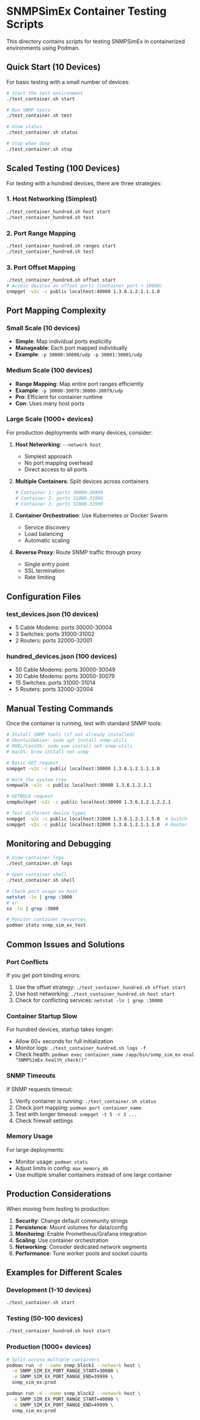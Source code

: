 # SNMPSimEx Container Testing Scripts

This directory contains scripts for testing SNMPSimEx in containerized environments using Podman.

## Quick Start (10 Devices)

For basic testing with a small number of devices:

```bash
# Start the test environment  
./test_container.sh start

# Run SNMP tests
./test_container.sh test

# View status
./test_container.sh status

# Stop when done
./test_container.sh stop
```

## Scaled Testing (100 Devices)

For testing with a hundred devices, there are three strategies:

### 1. Host Networking (Simplest)
```bash
./test_container_hundred.sh host start
./test_container_hundred.sh test
```

### 2. Port Range Mapping
```bash  
./test_container_hundred.sh ranges start
./test_container_hundred.sh test
```

### 3. Port Offset Mapping
```bash
./test_container_hundred.sh offset start
# Access devices on offset ports (container port + 10000)
snmpget -v2c -c public localhost:40000 1.3.6.1.2.1.1.1.0
```

## Port Mapping Complexity

### Small Scale (10 devices)
- **Simple**: Map individual ports explicitly
- **Manageable**: Each port mapped individually
- **Example**: `-p 30000:30000/udp -p 30001:30001/udp`

### Medium Scale (100 devices)  
- **Range Mapping**: Map entire port ranges efficiently
- **Example**: `-p 30000-30079:30000-30079/udp`
- **Pro**: Efficient for container runtime
- **Con**: Uses many host ports

### Large Scale (1000+ devices)
For production deployments with many devices, consider:

1. **Host Networking**: `--network host`
   - Simplest approach
   - No port mapping overhead
   - Direct access to all ports

2. **Multiple Containers**: Split devices across containers
   ```bash
   # Container 1: ports 30000-30999
   # Container 2: ports 31000-31999  
   # Container 3: ports 32000-32999
   ```

3. **Container Orchestration**: Use Kubernetes or Docker Swarm
   - Service discovery
   - Load balancing
   - Automatic scaling

4. **Reverse Proxy**: Route SNMP traffic through proxy
   - Single entry point
   - SSL termination
   - Rate limiting

## Configuration Files

### test_devices.json (10 devices)
- 5 Cable Modems: ports 30000-30004
- 3 Switches: ports 31000-31002
- 2 Routers: ports 32000-32001

### hundred_devices.json (100 devices)
- 50 Cable Modems: ports 30000-30049  
- 30 Cable Modems: ports 30050-30079
- 15 Switches: ports 31000-31014
- 5 Routers: ports 32000-32004

## Manual Testing Commands

Once the container is running, test with standard SNMP tools:

```bash
# Install SNMP tools (if not already installed)
# Ubuntu/Debian: sudo apt install snmp-utils
# RHEL/CentOS: sudo yum install net-snmp-utils  
# macOS: brew install net-snmp

# Basic GET request
snmpget -v2c -c public localhost:30000 1.3.6.1.2.1.1.1.0

# Walk the system tree
snmpwalk -v2c -c public localhost:30000 1.3.6.1.2.1.1

# GETBULK request  
snmpbulkget -v2c -c public localhost:30000 1.3.6.1.2.1.2.2.1

# Test different device types
snmpget -v2c -c public localhost:31000 1.3.6.1.2.1.1.5.0  # Switch
snmpget -v2c -c public localhost:32000 1.3.6.1.2.1.1.1.0  # Router
```

## Monitoring and Debugging

```bash
# View container logs
./test_container.sh logs

# Open container shell
./test_container.sh shell

# Check port usage on host
netstat -ln | grep :3000
# or
ss -ln | grep :3000

# Monitor container resources
podman stats snmp_sim_ex_test
```

## Common Issues and Solutions

### Port Conflicts
If you get port binding errors:
1. Use the offset strategy: `./test_container_hundred.sh offset start`
2. Use host networking: `./test_container_hundred.sh host start`
3. Check for conflicting services: `netstat -ln | grep :30000`

### Container Startup Slow
For hundred devices, startup takes longer:
- Allow 60+ seconds for full initialization
- Monitor logs: `./test_container_hundred.sh logs -f`
- Check health: `podman exec container_name /app/bin/snmp_sim_ex eval "SNMPSimEx.health_check()"`

### SNMP Timeouts
If SNMP requests timeout:
1. Verify container is running: `./test_container.sh status`
2. Check port mapping: `podman port container_name`
3. Test with longer timeout: `snmpget -t 5 -r 3 ...`
4. Check firewall settings

### Memory Usage
For large deployments:
- Monitor usage: `podman stats`
- Adjust limits in config: `max_memory_mb`
- Use multiple smaller containers instead of one large container

## Production Considerations

When moving from testing to production:

1. **Security**: Change default community strings
2. **Persistence**: Mount volumes for data/config
3. **Monitoring**: Enable Prometheus/Grafana integration
4. **Scaling**: Use container orchestration
5. **Networking**: Consider dedicated network segments
6. **Performance**: Tune worker pools and socket counts

## Examples for Different Scales

### Development (1-10 devices)
```bash
./test_container.sh start
```

### Testing (50-100 devices)
```bash  
./test_container_hundred.sh host start
```

### Production (1000+ devices)
```bash
# Split across multiple containers
podman run -d --name snmp_block1 --network host \
  -e SNMP_SIM_EX_PORT_RANGE_START=30000 \
  -e SNMP_SIM_EX_PORT_RANGE_END=39999 \
  snmp_sim_ex:prod

podman run -d --name snmp_block2 --network host \
  -e SNMP_SIM_EX_PORT_RANGE_START=40000 \
  -e SNMP_SIM_EX_PORT_RANGE_END=49999 \
  snmp_sim_ex:prod
```